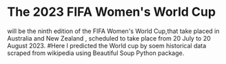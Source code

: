 # The 2023 FIFA Women's World Cup
will be the ninth edition of the FIFA Women's World Cup,that take placed in Australia and New Zealand , scheduled to take place from 20 July to 20 August 2023.
#Here I predicted the World cup by soem historical data scraped from wikipedia using Beautiful Soup Python package.
